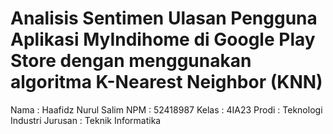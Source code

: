 # Analisis Sentimen Ulasan Pengguna Aplikasi MyIndihome di Google Play Store dengan menggunakan algoritma K-Nearest Neighbor (KNN)

Nama  : Haafidz Nurul Salim
NPM   : 52418987
Kelas : 4IA23
Prodi : Teknologi Industri
Jurusan : Teknik Informatika